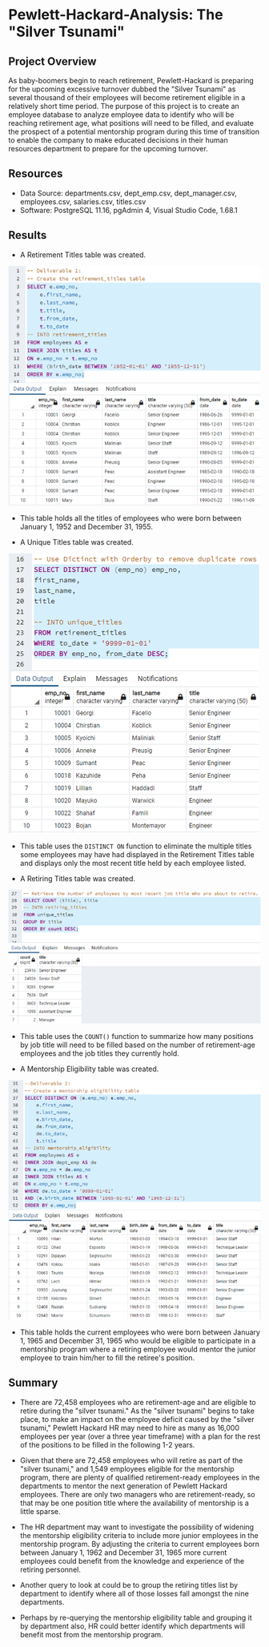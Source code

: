 # Pewlett-Hackard-Analysis: The "Silver Tsunami"

## Project Overview
As baby-boomers begin to reach retirement, Pewlett-Hackard is preparing for the upcoming excessive turnover dubbed the "Silver Tsunami" as several thousand of their employees will become retirement eligible in a relatively short time period.  The purpose of this project is to create an employee database to analyze employee data to identify who will be reaching retirement age, what positions will need to be filled, and evaluate the prospect of a potential mentorship program during this time of transition to enable the company to make educated decisions in their human resources department to prepare for the upcoming turnover.

## Resources
- Data Source: departments.csv, dept_emp.csv, dept_manager.csv, employees.csv, salaries.csv, titles.csv
- Software: PostgreSQL 11.16, pgAdmin 4, Visual Studio Code, 1.68.1

## Results
- A Retirement Titles table was created.

![retirement_titles](https://github.com/mewers2/Pewlett-Hackard-Analysis/blob/main/Resources/retirement_titles.png)

  + This table holds all the titles of employees who were born between January 1, 1952 and December 31, 1955.

- A Unique Titles table was created.

![unique_titles](https://github.com/mewers2/Pewlett-Hackard-Analysis/blob/main/Resources/unique_titles.png)

  + This table uses the `DISTINCT ON` function to eliminate the multiple titles some employees may have had displayed in the Retirement Titles table and displays only the most recent title held by each employee listed.

- A Retiring Titles table was created.

![retiring_titles](https://github.com/mewers2/Pewlett-Hackard-Analysis/blob/main/Resources/retiring_titles.png)

  + This table uses the `COUNT()` function to summarize how many positions by job title will need to be filled based on the number of retirement-age employees and the job titles they currently hold.

- A Mentorship Eligibility table was created.

![mentorship_eligibility](https://github.com/mewers2/Pewlett-Hackard-Analysis/blob/main/Resources/mentorship_eligibility.png)

  + This table holds the current employees who were born between January 1, 1965 and December 31, 1965 who would be eligible to participate in a mentorship program where a retiring employee would mentor the junior employee to train him/her to fill the retiree's position.

## Summary
- There are 72,458 employees who are retirement-age and are eligible to retire during the "silver tsunami."  As the "silver tsunami" begins to take place, to make an impact on the employee deficit caused by the "silver tsunami," Pewlett Hackard HR may need to hire as many as 16,000 employees per year (over a three year timeframe) with a plan for the rest of the positions to be filled in the following 1-2 years.  

- Given that there are 72,458 employees who will retire as part of the "silver tsunami," and 1,549 employees eligible for the mentorship program, there are plenty of qualified retirement-ready employees in the departments to mentor the next generation of Pewlett Hackard employees.  There are only two managers who are retirement-ready, so that may be one position title where the availability of mentorship is a little sparse.  

- The HR department may want to investigate the possibility of widening the mentorship eligibility criteria to include more junior employees in the mentorship program.  By adjusting the criteria to current employees born between January 1, 1962 and December 31, 1965 more current employees could benefit from the knowledge and experience of the retiring personnel.

- Another query to look at could be to group the retiring titles list by department to identify where all of those losses fall amongst the nine departments.

- Perhaps by re-querying the mentorship eligibility table and grouping it by department also, HR could better identify which departments will benefit most from the mentorship program.